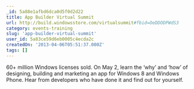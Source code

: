 ```yaml
---
_id: 5a88e1afbd6dca0d5f0d2d22
title: App Builder Virtual Summit
url: http://build.windowsstore.com/virtualsummit#fbid=OeDDODPWdS3
category: events-training
slug: 'app-builder-virtual-summit'
user_id: 5a83ce59d6eb0005c4ecda2c
createdOn: '2013-04-06T05:51:37.000Z'
tags: []
---
```


60+ million Windows licenses sold. On May 2, learn the ‘why’ and ‘how’ of designing, building and marketing an app for Windows 8 and Windows Phone. Hear from developers who have done it and find out for yourself.
